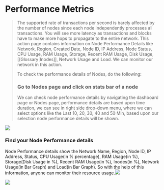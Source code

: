 # Performance Metrics

> The supported rate of transactions per second is barely affected by the number of nodes since each node independently processes all transactions. You will see more latency as transactions and blocks have to make more hops to propagate to the entire network. This action page contains information on Node Performance Details like Network, Region, Created Date, Node ID, IP Address, Node Status, CPU Usage, RAM Usage, Storage, Recent RAM Usage, Disk Usage, [[Glossary|Inodes]], Network Usage and Load. We can monitor our network in this action.
> 
> To check the performance details of Nodes, do the following:
> 
> ### Go to Nodes page and click on stats bar of a node
> 
> We can check node performance details by navigating the dashboard page or Nodes page, performance details are based upon time duration, we can see in right side drop-down menu, where we can select options like the Last 10, 20, 30, 40 and 50 Min, based upon our selection node performance details will be shown.

![](Node%20performance.png)

### Find your Node Performance details

Node Performance details show the Network Name, Region, Node ID, IP Address, Status, CPU Usage(in % percentage), RAM Usage(in %), Storage(Disk Usage in %), Recent RAM Usage(in %), Inodes(in %), Network Usage(in Bar Graph) and Load(in Bar Graph). So with the help of this information, anyone can monitor their resource usage.![](performance%20details.png)

![](Node%20performance%202.png)